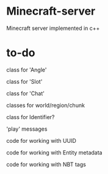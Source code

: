# Minecraft-server
Minecraft server implemented in c++

# to-do
class for 'Angle'

class for 'Slot'

class for 'Chat'

classes for world/region/chunk

class for Identifier?

'play' messages

code for working with UUID

code for working with Entity metadata

code for working with NBT tags
